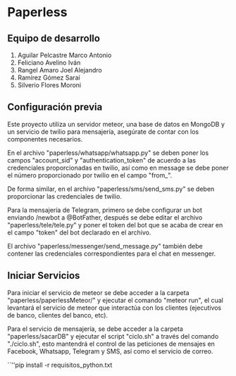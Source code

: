 # Paperless
## Equipo de desarrollo

 1. Aguilar Pelcastre Marco Antonio
 2. Feliciano Avelino Iván
 3. Rangel Amaro Joel Alejandro
 4. Ramírez Gómez Saraí
 5. Silverio Flores Moroni

## Configuración previa
Este proyecto utiliza un servidor meteor, una base de datos en MongoDB y un servicio de twilio para mensajería, asegúrate de contar con los componentes necesarios.

En el archivo "paperless/whatsapp/whatsapp.py" se deben poner los campos "account_sid" y "authentication_token" de acuerdo a las credenciales proporcionadas en twilio, así como en message se debe poner el número proporcionado por twilio en el campo "from_".

De forma similar, en el archivo "paperless/sms/send_sms.py" se deben proporcionar las credenciales de twilio.

Para la mensajería de Telegram, primero se debe configurar un bot enviando /newbot a @BotFather, después se debe editar el archivo "paperless/tele/tele.py" y poner el token del bot que se acaba de crear en el campo "token" del bot declarado en el archivo.

El archivo "paperless/messenger/send_message.py" también debe contener las credenciales correspondientes para el chat en messenger.

## Iniciar Servicios

Para iniciar el servicio de meteor se debe acceder a la carpeta "paperless/paperlessMeteor/" y ejecutar el comando "meteor run", el cual levantará el servicio de meteor que interactúa con los clientes (ejecutivos de banco, clientes del banco, etc).

Para el servicio de mensajería, se debe acceder a la carpeta "paperless/sacarDB" y ejecutar el script "ciclo.sh" a través del comando "./ciclo.sh", esto mantendrá el control de las peticiones de mensajes en Facebook, Whatsapp, Telegram y SMS, así como el servicio de correo.

``''pip install -r requisitos_python.txt
